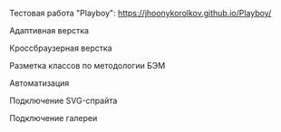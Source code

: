 Тестовая работа "Playboy": https://jhoonykorolkov.github.io/Playboy/

Адаптивная верстка

Кроссбраузерная верстка

Разметка классов по методологии БЭМ

Автоматизация

Подключение SVG-спрайта

Подключение галереи
